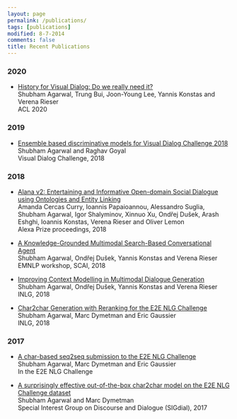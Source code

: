 ```yaml
---
layout: page
permalink: /publications/
tags: [publications]
modified: 8-7-2014
comments: false
title: Recent Publications
---
```



### 2020

* [History for Visual Dialog: Do we really need it?](https://www.aclweb.org/anthology/2020.acl-main.728.pdf) <br />
Shubham Agarwal, Trung Bui, Joon-Young Lee, Yannis Konstas and Verena Rieser <br />
ACL 2020

### 2019

* [Ensemble based discriminative models for Visual Dialog Challenge 2018](https://arxiv.org/abs/2001.05865.pdf) <br />
Shubham Agarwal and Raghav Goyal <br />
Visual Dialog Challenge, 2018

### 2018

* [Alana v2: Entertaining and Informative Open-domain Social Dialogue using Ontologies and Entity Linking](http://dex-microsites-prod.s3.amazonaws.com/alexaprize/2018/papers/Alana.pdf) <br />
Amanda Cercas Curry, Ioannis Papaioannou, Alessandro Suglia, Shubham Agarwal, Igor Shalyminov, Xinnuo Xu, Ondřej Dušek, Arash Eshghi, Ioannis Konstas, Verena Rieser and Oliver Lemon <br />
Alexa Prize proceedings, 2018

* [A Knowledge-Grounded Multimodal Search-Based Conversational Agent](https://arxiv.org/pdf/1810.11954.pdf) <br />
Shubham Agarwal, Ondřej Dušek, Yannis Konstas and Verena Rieser <br />
EMNLP workshop, SCAI, 2018

* [Improving Context Modelling in Multimodal Dialogue Generation](https://arxiv.org/pdf/1810.11955.pdf) <br />
Shubham Agarwal, Ondřej Dušek, Yannis Konstas and Verena Rieser <br />
INLG, 2018

* [Char2char Generation with Reranking for the E2E NLG Challenge](https://arxiv.org/pdf/1811.05826.pdf) <br />
Shubham Agarwal, Marc Dymetman and Eric Gaussier <br />
INLG, 2018

### 2017

* [A char-based seq2seq submission to the E2E NLG Challenge](http://www.macs.hw.ac.uk/InteractionLab/E2E/final_papers/E2E-NLE.pdf) <br />
Shubham Agarwal, Marc Dymetman and Eric Gaussier <br />
In the E2E NLG Challenge

* [A surprisingly effective out-of-the-box char2char model on the E2E NLG Challenge dataset](https://www.aclweb.org/anthology/W17-5519.pdf) <br />
Shubham Agarwal and Marc Dymetman <br />
Special Interest Group on Discourse and Dialogue (SIGdial), 2017
